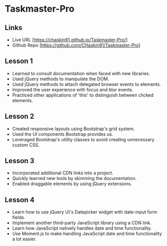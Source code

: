 # Taskmaster-Pro

## Links
* Live URL [https://chaskin91.github.io/Taskmaster-Pro/]
* Github Repo [https://github.com/CHaskin91/Taskmaster-Pro]

## Lesson 1
* Learned to consult documentation when faced with new libraries.
* Used jQuery methods to manipulate the DOM.
* Used jQuery methods to attach delegated browser events to elements.
* Improved the user experience with focus and blur events.
* Practiced other applications of 'this' to distinguish between clicked elements.

## Lesson 2
* Created responsive layouts using Bootstrap's grid system.
* Used the UI components Bootstrap provides us.
* Leveraged Bootstrap's utility classes to avoid creating unnecessary custom CSS.

## Lesson 3
* Incorporated additional CDN links into a project.
* Quickly learned new tools by skimming the documentation.
* Enabled draggable elements by using jQuery extensions.

## Lesson 4
* Learn how to use jQuery UI's Datepicker widget with date-input form fields.
* Implement another third-party JavaScript library using a CDN link.
* Learn how JavaScript natively handles date and time functionality.
* Use Moment.js to make handling JavaScript date and time functionality a lot easier.